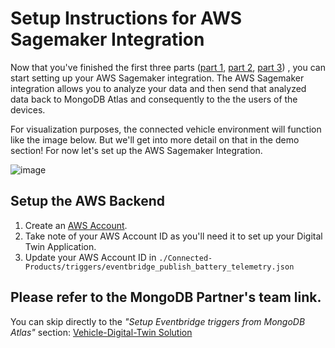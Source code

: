 # Setup Instructions for AWS Sagemaker Integration

Now that you've finished the first three parts ([part 1](https://github.com/mongodb-industry-solutions/Digital-Twins-With-AWS/tree/main/atlas-backend), [part 2](https://github.com/mongodb-industry-solutions/Digital-Twins-With-AWS/tree/main/device-ts), [part 3](https://github.com/mongodb-industry-solutions/Digital-Twins-With-AWS/tree/main/mobile-swift)) , you can start setting up your AWS Sagemaker integration. The AWS Sagemaker integration allows you to analyze your data and then send that analyzed data back to MongoDB Atlas and consequently to the the users of the devices. 

For visualization purposes, the connected vehicle environment will function like the image below. But we'll get into more detail on that in the demo section! For now let's set up the AWS Sagemaker Integration. 

![image](https://user-images.githubusercontent.com/114057324/199659004-49177737-3e80-4656-9a5b-e219dbedc296.png) 

## Setup the AWS Backend
1. Create an [AWS Account](https://portal.aws.amazon.com/billing/signup#/start/email).
2. Take note of your AWS Account ID as you'll need it to set up your Digital Twin Application.
3. Update your AWS Account ID in `./Connected-Products/triggers/eventbridge_publish_battery_telemetry.json`

## Please refer to the MongoDB Partner's team link. 

You can skip directly to the *"Setup Eventbridge triggers from MongoDB Atlas"* section: [Vehicle-Digital-Twin Solution](https://github.com/mongodb-partners/Vehicle-Digital-Twin-Solution)

## 

